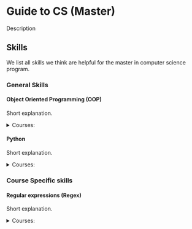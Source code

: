 # Guide to CS (Master)

Description


## Skills

We list all skills we think are helpful for the master in computer science program.

### General Skills

#### Object Oriented Programming (OOP)
Short explanation.

<details>
<summary>Courses:</summary>
<ul>
  <li> Test</li>
  <li> 123</li>
</ul>
</details>

#### Python
Short explanation.

<details>
<summary>Courses:</summary>
<ul>
  <li> Test</li>
  <li> 123</li>
</ul>
</details>

### Course Specific skills

#### Regular expressions (Regex)
Short explanation.

<details>
<summary>Courses:</summary>
<ul>
  <li> Test</li>
  <li> 123</li>
</ul>
</details>
